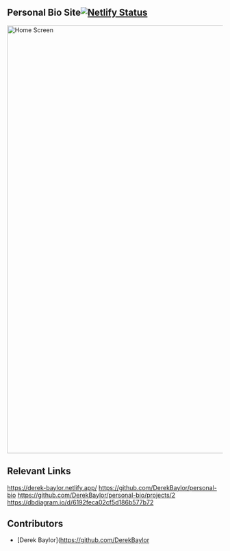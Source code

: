  ## Personal Bio Site[![Netlify Status](https://api.netlify.com/api/v1/badges/23892ce3-272f-4649-8a4f-330445cd8820/deploy-status)](https://app.netlify.com/sites/amazing-wright-8eac2c/deploys)

<img width="1000" alt="Home Screen" src="https://zfjepfckphrvbatmvyud.supabase.in/storage/v1/object/public/personal-bio-storage/homepage-bio-site.PNG">

## Relevant Links
https://derek-baylor.netlify.app/
https://github.com/DerekBaylor/personal-bio
https://github.com/DerekBaylor/personal-bio/projects/2
https://dbdiagram.io/d/6192feca02cf5d186b577b72

## Contributors
- [Derek Baylor](https://github.com/DerekBaylor
